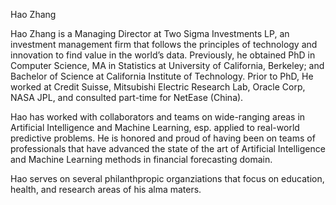 Hao Zhang

Hao Zhang is a Managing Director at Two Sigma Investments LP, an investment management firm that follows the principles of technology and innovation to find value in the world’s data. Previously, he obtained PhD in Computer Science, MA in Statistics at University of California, Berkeley; and Bachelor of Science at California Institute of Technology. Prior to PhD, He worked at Credit Suisse, Mitsubishi Electric Research Lab, Oracle Corp, NASA JPL, and consulted part-time for NetEase (China).

Hao has worked with collaborators and teams on wide-ranging areas in Artificial Intelligence and Machine Learning, esp. applied to real-world predictive problems. He is honored and proud of having been on teams of professionals that have advanced the state of the art of Artificial Intelligence and Machine Learning methods in financial forecasting domain. 

Hao serves on several philanthpropic organziations that focus on education, health, and research areas of his alma maters. 
